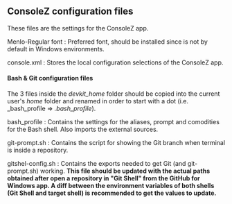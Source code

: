 ## ConsoleZ configuration files

These files are the settings for the ConsoleZ app.

Menlo-Regular font
: Preferred font, should be installed since is not by default in Windows environments.

console.xml
: Stores the local configuration selections of the ConsoleZ app.

#### Bash & Git configuration files

The 3 files inside the _devkit_home_ folder should be copied into the current user's _home_ folder and renamed in order to start with a dot (i.e. _bash_profile => _.bash_profile_).

bash_profile
: Contains the settings for the aliases, prompt and comodities for the Bash shell. Also imports the external sources.

git-prompt.sh
: Contains the script for showing the Git branch when terminal is inside a repository.

gitshel-config.sh
: Contains the exports needed to get Git (and git-prompt.sh) working. **This file should be updated with the actual paths obtained after open a repository in "Git Shell" from the GitHub for Windows app. A diff between the environment variables of both shells (Git Shell and target shell) is recommended to get the values to update.**